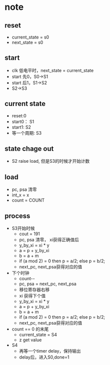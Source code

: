 # note

## reset
- current_state = s0
- next_state = s0

## start
- clk 低电平时，next_state = current_state
- start 先0，S0->S1
- start 后1，S1->S2
- S2->S3

## current state
- reset:0
- start0： S1
- start1:  S2
- 等一个周期:  S3

## state chage out
- S2 raise load, 但是S3的时候才开始计数

## load
- pc, psa 清零
- int_x = x
- count = COUNT

## process
- S3开始时候
  - cout = 191
  - pc, psa 清零， xi获得正确值后
  - y_by_xi = xi * y
  - a = p + y_by_xi
  - b = a + m
  - if (a mod 2) = 0 then p = a/2; else p = b/2;
  - next_pc, next_psa获得对应的值
- 下个时钟
  - count--
  - pc, psa = next_pc, next_psa
  - 移位寄存器右移
  - xi 获得下个值
  - y_by_xi = xi * y
  - a = p + y_by_xi
  - b = a + m
  - if (a mod 2) = 0 then p = a/2; else p = b/2;
  - next_pc, next_psa获得对应的值
- count == 0 的末尾
  - current_state = S4
  - z get value
- S4
  - 再等一个timer delay，保持输出
  - delay后，进入S0,done=1